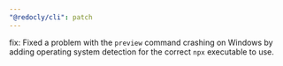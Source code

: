 ```yaml
---
"@redocly/cli": patch
---
```


fix: Fixed a problem with the `preview` command crashing on Windows by adding operating system detection for the correct `npx` executable to use.

